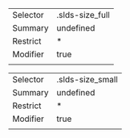 
|  |  |
|-------|-------|
| Selector | .slds-size_full |
| Summary | undefined |
| Restrict | * |
| Modifier | true |
|  |  |


|  |  |
|-------|-------|
| Selector | .slds-size_small |
| Summary | undefined |
| Restrict | * |
| Modifier | true |
|  |  |

